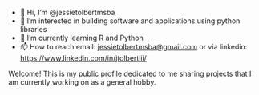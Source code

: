 - 👋 Hi, I’m @jessietolbertmsba
- 👀 I’m interested in building software and applications using python libraries
- 🌱 I’m currently learning R and Python
- 📫 How to reach email: jessietolbertmsba@gmail.com or via linkedin: https://www.linkedin.com/in/jtolbertiii/

Welcome! This is my public profile dedicated to me sharing projects that I am currently working on as a general hobby.
